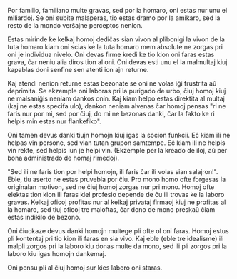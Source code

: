 Por familio, familiano multe gravas, sed por la homaro, oni estas nur unu el miliardoj. Se oni subite malaperas, tio estas dramo por la amikaro, sed la resto de la mondo verŝajne perceptos nenion.

Estas mirinde ke kelkaj homoj dediĉas sian vivon al plibonigi la vivon de la tuta homaro kiam oni scias ke la tuta homaro mem absolute ne zorgas pri oni je individua nivelo. Oni devas firme kredi ke tio kion oni faras estas grava, ĉar neniu alia diros tion al oni. Oni devas esti unu el la malmultaj kiuj kapablas doni senfine sen atenti ion ajn returne.

Kaj atendi nenion returne estas bezonate se oni ne volas iĝi frustrita aŭ deprimita. Se ekzemple oni laboras pri la purigado de urbo, ĉiuj homoj kiuj ne malsaniĝis neniam dankos onin. Kaj kiam helpo estas direktita al multaj (kaj ne estas specifa ulo), dankon neniam alvenas ĉar homoj pensas "ri ne faris nur por mi, sed por ĉiuj, do mi ne bezonas danki, ĉar la fakto ke ri helpis min estas nur flankefiko".

Oni tamen devus danki tiujn homojn kiuj igas la socion funkcii. Eĉ kiam ili ne helpas vin persone, sed vian tutan grupon samtempe. Eĉ kiam ili ne helpis vin rekte, sed helpis iun je helpi vin. (Ekzemple per la kreado de iloj, aŭ per bona administrado de homaj rimedoj).

"Sed ili ne faris tion por helpi homojn, ili faris ĉar ili volas sian salajron!". Eble, tiu aserto ne estas pruvebla por ĉiu. Pro mono homo ofte forgesas la originalan motivon, sed ne ĉiuj homoj zorgas nur pri mono. Homoj ofte elektas tion kion ili faras kiel profesio depende de ĉu ili trovas ke la laboro gravas. Kelkaj oficoj profitas nur al kelkaj privataj firmaoj kiuj ne profitas al la homaro, sed tiuj oficoj tre maloftas, ĉar dono de mono preskaŭ ĉiam estas indikilo de bezono.

Oni ĉiuokaze devus danki homojn multege pli ofte ol oni faras. Homoj estus pli kontentaj pri tio kion ili faras en sia vivo. Kaj eble (eble tre idealisme) ili malpli zorgos pri la laboro kiu donas multe da mono, sed ili pli zorgos pri la laboro kiu igas homojn dankemaj.

Oni pensu pli al ĉiuj homoj sur kies laboro oni staras.
